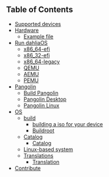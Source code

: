 <!-- This is the TOC that appears on the website. 
Links should use /docs and not .md extension. 
V7.2.1-->
## Table of Contents

- [Supported devices](docs/supported-devices.md)
- [Hardware](docs/hardware)
  * [Example file](docs/hardware/example%20file.md)
- [Run dahliaOS](docs/run%20dahliaOS)
  * [x86_64-efi](docs/run%20dahliaOS/x86_64-efi.md)
  * [x86_32-efi](docs/run%20dahliaOS/x86_32-efi.md)
  * [x86_64-legacy](docs/run%20dahliaOS/x86_64-legacy.md)
  * [QEMU](docs/run%20dahliaOS/qemu.md)
  * [AEMU](docs/run%20dahliaOS/aemu.md)
  * [PEMU](docs/run%20dahliaOS/pemu.md)
- [Pangolin](docs/pangolin)
  * [Build Pangolin](docs/pangolin/build_pangolin.md)
  * [Pangolin Desktop](docs/pangolin/Pangolin-Desktop.md)
  * [Pangolin Linux](docs/pangolin/pangolin-linux.md)
- [OS](docs/os)
  * [build](docs/os/build) 
    * [building a iso for your device](docs/os/build/building-a-iso-for-your-device.md)
    * [Buildroot](docs/os/build/buildroot.md)
  * [Catalog](docs/os/catalog)
    * [Catalog](docs/os/catalog/catalog.md)
  * [Linux-based system](docs/os/linux-based.md)
  * [Translations](docs/os/translations)
    * [Translation](docs/os/translations/translation.md)
- [Contribute](docs/CONTRIBUTING.md)
